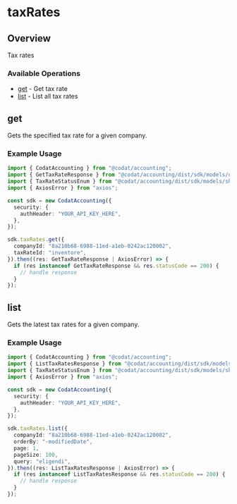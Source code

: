 # taxRates

## Overview

Tax rates

### Available Operations

* [get](#get) - Get tax rate
* [list](#list) - List all tax rates

## get

Gets the specified tax rate for a given company.

### Example Usage

```typescript
import { CodatAccounting } from "@codat/accounting";
import { GetTaxRateResponse } from "@codat/accounting/dist/sdk/models/operations";
import { TaxRateStatusEnum } from "@codat/accounting/dist/sdk/models/shared";
import { AxiosError } from "axios";

const sdk = new CodatAccounting({
  security: {
    authHeader: "YOUR_API_KEY_HERE",
  },
});

sdk.taxRates.get({
  companyId: "8a210b68-6988-11ed-a1eb-0242ac120002",
  taxRateId: "inventore",
}).then((res: GetTaxRateResponse | AxiosError) => {
  if (res instanceof GetTaxRateResponse && res.statusCode == 200) {
    // handle response
  }
});
```

## list

Gets the latest tax rates for a given company.

### Example Usage

```typescript
import { CodatAccounting } from "@codat/accounting";
import { ListTaxRatesResponse } from "@codat/accounting/dist/sdk/models/operations";
import { TaxRateStatusEnum } from "@codat/accounting/dist/sdk/models/shared";
import { AxiosError } from "axios";

const sdk = new CodatAccounting({
  security: {
    authHeader: "YOUR_API_KEY_HERE",
  },
});

sdk.taxRates.list({
  companyId: "8a210b68-6988-11ed-a1eb-0242ac120002",
  orderBy: "-modifiedDate",
  page: 1,
  pageSize: 100,
  query: "eligendi",
}).then((res: ListTaxRatesResponse | AxiosError) => {
  if (res instanceof ListTaxRatesResponse && res.statusCode == 200) {
    // handle response
  }
});
```
